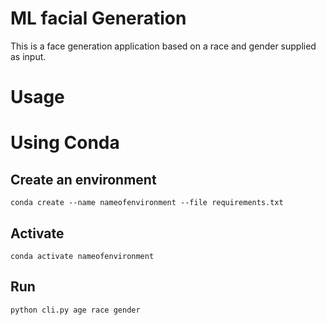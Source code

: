 # ML facial Generation

This is a face generation application based on a race and gender supplied as input.

# Usage

# Using Conda

## Create an environment

```conda create --name nameofenvironment --file requirements.txt```

## Activate
```conda activate nameofenvironment```

## Run
```python cli.py age race gender```
